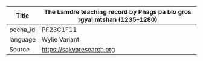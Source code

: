 |Title | The Lamdre teaching record by Phags pa blo gros rgyal mtshan (1235–1280) 
| --- | --- 
|pecha_id | PF23C1F11
|language | Wylie Variant
|Source | https://sakyaresearch.org